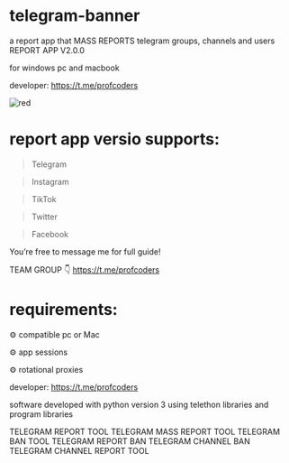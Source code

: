 # telegram-banner
a report app that MASS REPORTS telegram groups, channels and users
REPORT APP V2.0.0

for windows pc and macbook 

developer: https://t.me/profcoders

![red](https://github.com/user-attachments/assets/1ad06783-e1fe-4a94-a04e-373e8dc55e13)


# report app versio supports:

> Telegram

> Instagram 

> TikTok 

> Twitter 

> Facebook
 
You’re free to message me for full guide! 

TEAM GROUP 👇
https://t.me/profcoders
# requirements:

⚙️ compatible pc or Mac

⚙️ app sessions 

⚙️ rotational proxies

developer: https://t.me/profcoders

software developed with python version 3 using telethon libraries and program libraries 

TELEGRAM REPORT TOOL
TELEGRAM MASS REPORT TOOL
TELEGRAM BAN TOOL
TELEGRAM REPORT BAN
TELEGRAM CHANNEL BAN
TELEGRAM CHANNEL REPORT TOOL 
